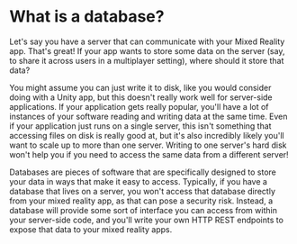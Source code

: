 # What is a database?

Let's say you have a server that can communicate with your Mixed Reality app. That's great! If your app wants to store some data on the server (say, to share it across users in a multiplayer setting), where should it store that data?

You might assume you can just write it to disk, like you would consider doing with a Unity app, but this doesn't really work well for server-side applications. If your application gets really popular, you'll have a lot of instances of your software reading and writing data at the same time. Even if your application just runs on a single server, this isn't something that accessing files on disk is really good at, but it's also incredibly likely you'll want to scale up to more than one server. Writing to one server's hard disk won't help you if you need to access the same data from a different server!

Databases are pieces of software that are specifically designed to store your data in ways that make it easy to access. Typically, if you have a database that lives on a server, you won't access that database directly from your mixed reality app, as that can pose a security risk. Instead, a database will provide some sort of interface you can access from within your server-side code, and you'll write your own HTTP REST endpoints to expose that data to your mixed reality apps.
